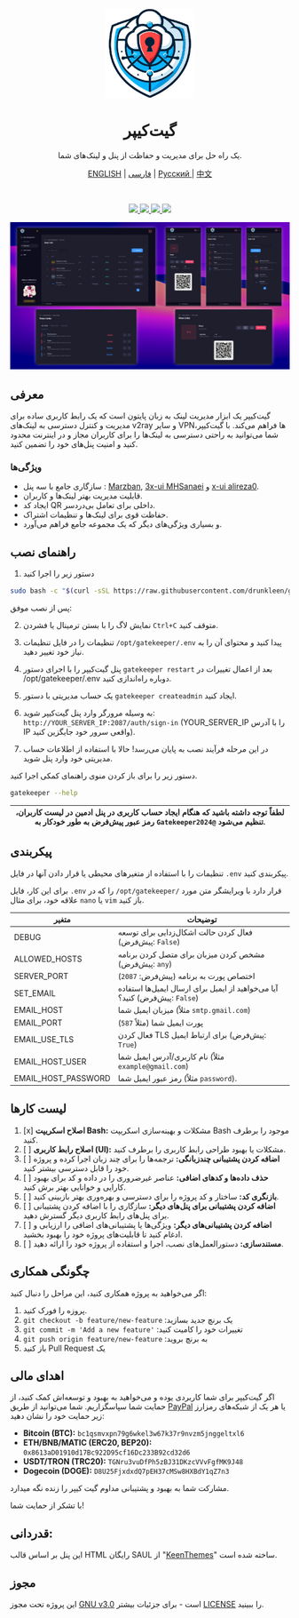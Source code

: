 <p align="center">
  <a href="https://github.com/drunkleen/gatekeeper/" target="_blank" rel="noopener noreferrer">
    <picture>
      <img width="160" height="160" src="./static/panel/media/logos/Logo.png">
    </picture>
  </a>
</p>

<h1 align="center">گیت‌کیپر</h1>

<p align="center">
    یک راه حل برای مدیریت و حفاظت از پنل و لینک‌های شما.
</p>
<p align="center">
    <a href="./README.md">ENGLISH</a> | <a href="./README-fa.md">فارسی</a> | <a href="./README-ru.md">Русский </a> | <a href="./README-zh.md">中文</a>
</p>

<br/>
<p align="center">
    <a href="https://github.com/drunkleen/gatekeeper/blob/master/LICENSE">
        <img src="https://img.shields.io/github/license/drunkleen/gatekeeper?style=flat-square" />
    </a>
    <a href="https://www.youtube.com/@drunkleen/" target="_blank">
        <img src="https://img.shields.io/badge/youtube-channel-crimson?style=flat-square&logo=youtube" />
    </a>
    <a href="https://twitter.com/DrunkLeen">
        <img src="https://img.shields.io/badge/twitter-page-blue?style=flat-square&logo=x" />
    </a>
    <a href="#">
        <img src="https://img.shields.io/github/stars/drunkleen/gatekeeper?style=social" />
    </a>
</p>

<p align="center">
  <a href="https://github.com/drunkleen/gatekeeper/" target="_blank" rel="noopener noreferrer" >
    <img src="./static/panel/media/logos/showcase.png" alt="Showcase screenshots" width="600" height="auto">
  </a>
</p>

## معرفی

گیت‌کیپر یک ابزار مدیریت لینک‌ به زبان پایتون است که یک رابط کاربری ساده برای مدیریت و کنترل دسترسی به
لینک‌های v2ray و سایر VPN‌ها فراهم می‌کند. با گیت‌کیپر، شما می‌توانید به راحتی دسترسی به لینک‌ها را برای کاربران مجاز و
در اینترنت
محدود کنید و امنیت پنل‌های خود را تضمین کنید.

### ویژگی‌ها

- سازگاری جامع با سه
  پنل : [Marzban](https://github.com/Gozargah/Marzban), [3x-ui MHSanaei](https://github.com/MHSanaei/3x-ui)
  و [x-ui alireza0](https://github.com/alireza0/x-ui).
- قابلیت مدیریت بهتر لینک‌ها و کاربران.
- ایجاد کد QR داخلی برای تعامل بی‌دردسر.
- حفاظت قوی برای لینک‌ها و تنظیمات اشتراک.
- و بسیاری ویژگی‌های دیگر که یک مجموعه جامع فراهم می‌آورد.

## راهنمای نصب

1. دستور زیر را اجرا کنید

```bash
sudo bash -c "$(curl -sSL https://raw.githubusercontent.com/drunkleen/gatekeeper/master/install_script.sh)" @ install
```

پس از نصب موفق:

2. نمایش لاگ را با بستن ترمینال یا فشردن `Ctrl+C` متوقف کنید.

3. تنظیمات را در فایل تنظیمات `/opt/gatekeeper/.env` پیدا کنید و محتوای آن را به نیاز خود تغییر دهید.

4. پنل گیت‌کیپر را با اجرای دستور `gatekeeper restart` بعد از اعمال تغییرات در
   /opt/gatekeeper/.env دوباره راه‌اندازی کنید.

5. یک حساب مدیریتی با دستور `gatekeeper createadmin` ایجاد کنید.

6. به وسیله مرورگر وارد پنل گیت‌کیپر شوید: `http://YOUR_SERVER_IP:2087/auth/sign-in` (YOUR_SERVER_IP را با آدرس IP واقعی
   سرور خود جایگزین کنید).

7. در این مرحله فرآیند نصب به پایان می‌رسد! حالا با استفاده از اطلاعات حساب مدیریتی خود وارد پنل شوید.

دستور زیر را برای باز کردن منوی راهنمای کمکی اجرا کنید.

```bash
gatekeeper --help
```

| **لطفاً توجه داشته باشید که هنگام ایجاد حساب کاربری در پنل ادمین در لیست کاربران، رمز عبور پیش‌فرض به طور خودکار به `Gatekeeper2024@` تنظیم می‌شود.** |
|-------------------------------------------------------------------------------------------------------------------------------------------------------|

## پیکربندی

تنظیمات را با استفاده از متغیرهای محیطی یا قرار دادن آنها در فایل `.env` پیکربندی کنید.

برای این کار، فایل `.env` را که در `/opt/gatekeeper/` قرار دارد با ویرایشگر متن مورد علاقه خود، برای مثال `nano` یا `vim` باز کنید.

| متغیر               | توضیحات                                                                     |
|---------------------|-----------------------------------------------------------------------------|
| DEBUG               | فعال کردن حالت اشکال‌زدایی برای توسعه (پیش‌فرض: `False`)                    |
| ALLOWED_HOSTS       | مشخص کردن میزبان برای متصل کردن برنامه (پیش‌فرض: `any`)                     |
| SERVER_PORT         | اختصاص پورت به برنامه (پیش‌فرض: `2087`)                                     |
| SET_EMAIL           | آیا می‌خواهید از ایمیل برای ارسال ایمیل‌ها استفاده کنید؟ (پیش‌فرض: `False`) |
| EMAIL_HOST          | میزبان ایمیل شما (مثلاً `smtp.gmail.com`)                                   |
| EMAIL_PORT          | پورت ایمیل شما (مثلاً `587`)                                                |
| EMAIL_USE_TLS       | فعال کردن TLS برای ارتباط ایمیل (پیش‌فرض: `True`)                           |
| EMAIL_HOST_USER     | نام کاربری/آدرس ایمیل شما (مثلاً `example@gmail.com`)                       |
| EMAIL_HOST_PASSWORD | رمز عبور ایمیل شما (مثلاً `password`).                                      |

## لیست کارها

1. [x] **اصلاح اسکریپت Bash:** مشکلات و بهینه‌سازی اسکریپت Bash موجود را برطرف کنید.
2. [ ] **اصلاح رابط کاربری (UI):** مشکلات یا بهبود طراحی رابط کاربری را برطرف کنید.
3. [ ] **اضافه کردن پشتیبانی چندزبانگی:** ترجمه‌ها را برای چند زبان اجرا کرده و پروژه خود را قابل دسترسی بیشتر کنید.
4. [ ] **حذف داده‌ها و کدهای اضافی:** عناصر غیرضروری را در داده و کد برای بهبود کارایی و خوانایی بهتر برش کنید.
5. [ ] **بازنگری کد:** ساختار و کد پروژه را برای دسترسی و بهره‌وری بهتر بازبینی کنید.
6. [ ] **اضافه کردن پشتیبانی برای پنل‌های دیگر:** سازگاری را با اضافه کردن پشتیبانی برای پنل‌های رابط کاربری دیگر گسترش
   دهید.
7. [ ] **اضافه کردن پشتیبانی‌های دیگر:** ویژگی‌ها یا پشتیبانی‌های اضافی را ارزیابی و ادغام کنید تا قابلیت‌های پروژه خود
   را بهبود بخشید.
8. [ ] **مستندسازی:** دستورالعمل‌های نصب، اجرا و استفاده از پروژه خود را ارائه دهید.

## چگونگی همکاری

اگر می‌خواهید به پروژه همکاری کنید، این مراحل را دنبال کنید:

1. پروزه را فورک کنید.
2. `git checkout -b feature/new-feature` :یک برنچ جدید بسازید
3. `git commit -m 'Add a new feature'` :تغییرات خود را کامیت کنید
4. `git push origin feature/new-feature` :به برنچ بروید
5. باز کنید Pull Request یک

## اهدای مالی

اگر گیت‌کیپر برای شما کاربردی یوده و می‌خواهید به بهبود و توسعه‌اش کمک کنید، از حمایت شما سپاسگزاریم. شما می‌توانید از
طریق [PayPal](https://www.paypal.com/paypalme/RDarvishifar) یا هر یک از شبکه‌های رمزارز زیر حمایت خود را نشان دهید:

- **Bitcoin (BTC):** `bc1qsmvxpn79g6wkel3w67k37r9nvzm5jnggeltxl6`
- **ETH/BNB/MATIC (ERC20, BEP20):** `0x8613aD01910d17Bc922D95cf16Dc233B92cd32d6`
- **USDT/TRON (TRC20):** `TGNru3vuDfPh5zBJ31DKzcVVvFgfMK9J48`
- **Dogecoin (DOGE):** `D8U25FjxdxdQ7pEH37cMSw8HXBdY1qZ7n3`

مشارکت شما به بهبود و پشتیبانی مداوم گیت ‌کیپر را زنده نگه میدارد.

با تشکر از حمایت شما!

## قدردانی:

این پنل بر اساس قالب HTML رایگان SAUL از "[KeenThemes](https://keenthemes.com/)" ساخته شده است.

## مجوز

این پروژه تحت مجوز [GNU v3.0](./LICENSE) است - برای جزئیات بیشتر [LICENSE](./LICENSE) را ببینید.